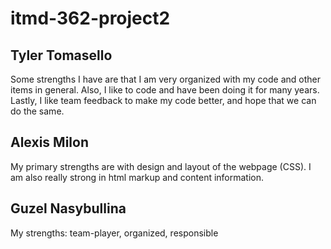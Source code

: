 # itmd-362-project2
## Tyler Tomasello
Some strengths I have are that I am very organized with my code and other items
in general. Also, I like to code and have been doing it for many years. Lastly,
I like team feedback to make my code better, and hope that we can do the same.
## Alexis Milon
My primary strengths are with design and layout of the webpage (CSS). I am also
really strong in html markup and content information.
## Guzel Nasybullina
My strengths: team-player, organized, responsible
